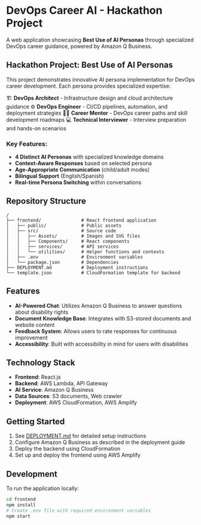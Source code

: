 # DevOps Career AI - Hackathon Project

A web application showcasing **Best Use of AI Personas** through specialized DevOps career guidance, powered by Amazon Q Business.

## Hackathon Project: Best Use of AI Personas

This project demonstrates innovative AI persona implementation for DevOps career development. Each persona provides specialized expertise:

🏗️ **DevOps Architect** - Infrastructure design and cloud architecture guidance
⚙️ **DevOps Engineer** - CI/CD pipelines, automation, and deployment strategies
👨🏫 **Career Mentor** - DevOps career paths and skill development roadmaps
💻 **Technical Interviewer** - Interview preparation and hands-on scenarios

### Key Features:
- **4 Distinct AI Personas** with specialized knowledge domains
- **Context-Aware Responses** based on selected persona
- **Age-Appropriate Communication** (child/adult modes)
- **Bilingual Support** (English/Spanish)
- **Real-time Persona Switching** within conversations

## Repository Structure

```
/
├── frontend/               # React frontend application
│   ├── public/             # Public assets
│   ├── src/                # Source code
│   │   ├── Assets/         # Images and SVG files
│   │   ├── Components/     # React components
│   │   ├── services/       # API services
│   │   └── utilities/      # Helper functions and contexts
│   ├── .env                # Environment variables
│   └── package.json        # Dependencies
├── DEPLOYMENT.md           # Deployment instructions
└── template.json           # CloudFormation template for backend
```

## Features

- **AI-Powered Chat**: Utilizes Amazon Q Business to answer questions about disability rights
- **Document Knowledge Base**: Integrates with S3-stored documents and website content
- **Feedback System**: Allows users to rate responses for continuous improvement
- **Accessibility**: Built with accessibility in mind for users with disabilities

## Technology Stack

- **Frontend**: React.js
- **Backend**: AWS Lambda, API Gateway
- **AI Service**: Amazon Q Business
- **Data Sources**: S3 documents, Web crawler
- **Deployment**: AWS CloudFormation, AWS Amplify

## Getting Started

1. See [DEPLOYMENT.md](DEPLOYMENT.md) for detailed setup instructions
2. Configure Amazon Q Business as described in the deployment guide
3. Deploy the backend using CloudFormation
4. Set up and deploy the frontend using AWS Amplify

## Development

To run the application locally:

```bash
cd frontend
npm install
# Create .env file with required environment variables
npm start
```

